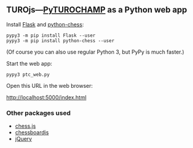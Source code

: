 ## TUROjs—[PyTUROCHAMP](https://github.com/mdoege/PyTuroChamp) as a Python web app

Install [Flask](http://flask.pocoo.org/) and [python-chess](https://github.com/niklasf/python-chess):

    pypy3 -m pip install Flask --user
    pypy3 -m pip install python-chess --user

(Of course you can also use regular Python 3, but PyPy is much faster.)

Start the web app:

    pypy3 ptc_web.py

Open this URL in the web browser:

[http://localhost:5000/index.html](http://localhost:5000/index.html)

### Other packages used

* [chess.js](https://github.com/jhlywa/chess.js)
* [chessboardjs](https://github.com/oakmac/chessboardjs)
* [jQuery](https://github.com/jquery/jquery)
